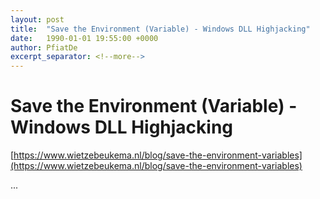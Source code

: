 ```yaml
---
layout: post
title:  "Save the Environment (Variable) - Windows DLL Highjacking"
date:   1990-01-01 19:55:00 +0000
author: PfiatDe
excerpt_separator: <!--more-->
---
```


# Save the Environment (Variable) - Windows DLL Highjacking
[https://www.wietzebeukema.nl/blog/save-the-environment-variables](https://www.wietzebeukema.nl/blog/save-the-environment-variables)

...
<!--more-->
